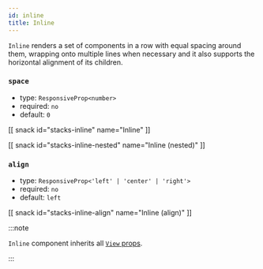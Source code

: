 ```yaml
---
id: inline
title: Inline
---
```


`Inline` renders a set of components in a row with equal spacing around them, wrapping onto multiple lines when necessary and it also supports the horizontal alignment of its children.

### `space`

- type: `ResponsiveProp<number>`
- required: `no`
- default: `0`

[[ snack id="stacks-inline" name="Inline" ]]

[[ snack id="stacks-inline-nested" name="Inline (nested)" ]]

### `align`

- type: `ResponsiveProp<'left' | 'center' | 'right'>`
- required: `no`
- default: `left`

[[ snack id="stacks-inline-align" name="Inline (align)" ]]

:::note

`Inline` component inherits all [`View` props](https://reactnative.dev/docs/view).

:::

